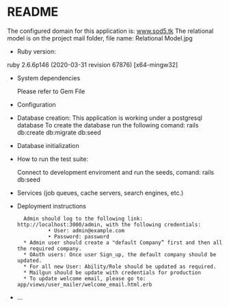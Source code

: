 # README


The configured domain for this application is: www.sod5.tk
The relational model is on the project mail folder, file name: Relational Model.jpg

* Ruby version:

ruby 2.6.6p146 (2020-03-31 revision 67876) [x64-mingw32]

* System dependencies

    Please refer to Gem File

* Configuration

* Database creation:
    This application is working under a postgresql database
    To create the database run the following comand: rails db:create db:migrate db:seed

* Database initialization

* How to run the test suite:

    Connect to development enviroment and run the seeds, comand: rails db:seed

* Services (job queues, cache servers, search engines, etc.)

* Deployment instructions

        Admin should log to the following link: http://localhost:3000/admin, with the following credentials: 
            	• User: admin@example.com
            	• Password: password
        * Admin user should create a "default Company” first and then all the required company.
        * OAuth users: Once user Sign_up, the default company should be updated.
        * For all new User: Ability/Role should be updated as required.
        * Mailgun should be update with credentials for production
        * To update welcome email, please go to: app/views/user_mailer/welcome_email.html.erb


* ...
